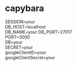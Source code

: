 # capybara

SESSION=your  
DB_HOST=localhost  
DB_NAME=your
DB_PORT=27017  
PORT=3000  
DB=your  
SECRET=your  
googleClientID=your  
googleClientSecret=your  
